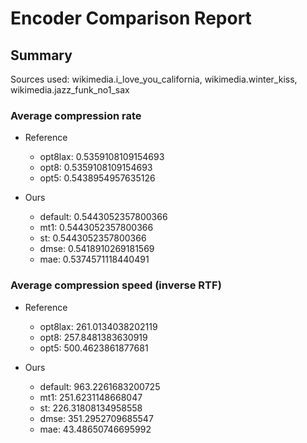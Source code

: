 
# Encoder Comparison Report

## Summary

Sources used: wikimedia.i_love_you_california, wikimedia.winter_kiss, wikimedia.jazz_funk_no1_sax

### Average compression rate

  - Reference
    - opt8lax: 0.5359108109154693
    - opt8: 0.5359108109154693
    - opt5: 0.5438954957635126

  - Ours
    - default: 0.5443052357800366
    - mt1: 0.5443052357800366
    - st: 0.5443052357800366
    - dmse: 0.5418910269181569
    - mae: 0.5374571118440491


### Average compression speed (inverse RTF)
  - Reference
    - opt8lax: 261.0134038202119
    - opt8: 257.8481383630919
    - opt5: 500.4623861877681

  - Ours
    - default: 963.2261683200725
    - mt1: 251.6231148668047
    - st: 226.31808134958558
    - dmse: 351.2952709685547
    - mae: 43.48650746695992



